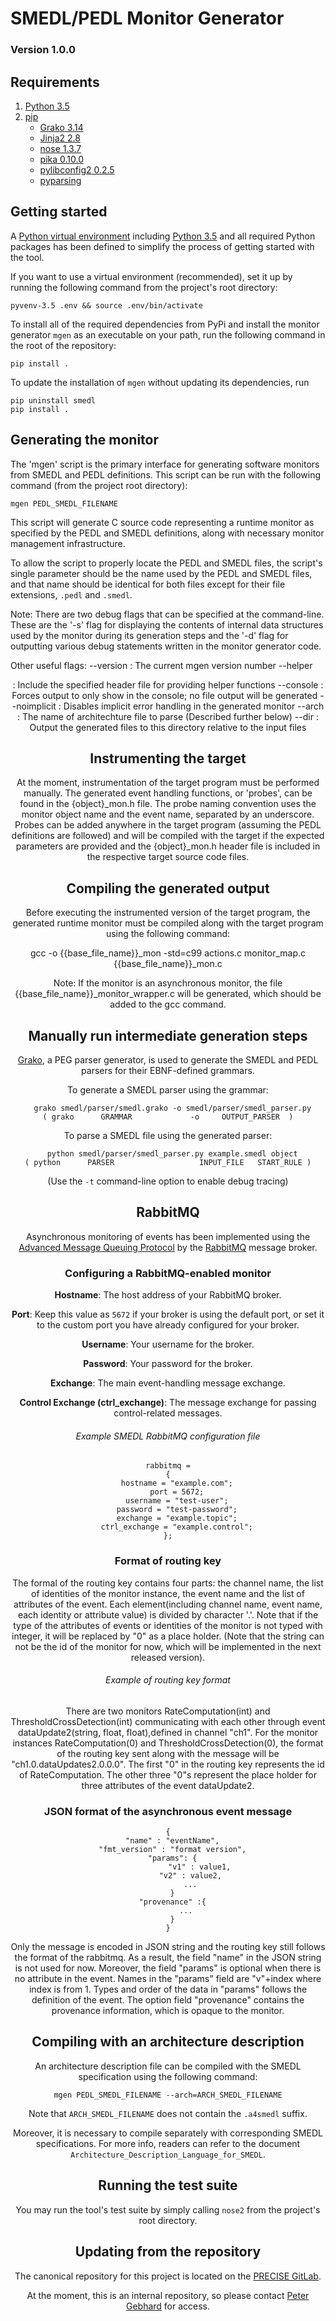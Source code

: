 # SMEDL/PEDL Monitor Generator
### Version 1.0.0

## Requirements
1. [Python 3.5](https://docs.python.org/3.5/index.html)
2. [pip](https://pip.pypa.io/en/stable/)
    - [Grako 3.14](https://pythonhosted.org/grako/)
    - [Jinja2 2.8](http://jinja.pocoo.org/)
    - [nose 1.3.7](https://nose.readthedocs.io/en/latest/)
    - [pika 0.10.0](https://pika.readthedocs.io/en/0.10.0/index.html)
    - [pylibconfig2 0.2.5](https://pypi.python.org/pypi/pylibconfig2/0.2.5)
    - [pyparsing](https://pypi.python.org/pypi/pyparsing/2.1.10)

## Getting started
A [Python virtual environment](https://docs.python.org/3/library/venv.html)
including [Python 3.5](https://docs.python.org/3.5/index.html) and all required Python
packages has been defined to simplify the process of getting started with the
tool.

If you want to use a virtual environment (recommended), set it up by running
the following command from the project's root directory:

    pyvenv-3.5 .env && source .env/bin/activate

To install all of the required dependencies from PyPi and install the monitor
generator `mgen` as an executable on your path, run the following command in
the root of the repository:

    pip install .

To update the installation of `mgen` without updating its dependencies, run

    pip uninstall smedl
    pip install .


## Generating the monitor
The 'mgen' script is the primary interface for generating software monitors
from SMEDL and PEDL definitions. This script can be run with the following
command (from the project root directory):

    mgen PEDL_SMEDL_FILENAME

This script will generate C source code representing a runtime monitor as
specified by the PEDL and SMEDL definitions, along with necessary monitor
management infrastructure.

To allow the script to properly locate the PEDL and SMEDL files, the script's
single parameter should be the name used by the PEDL and SMEDL files, and that
name should be identical for both files except for their file extensions,
`.pedl` and `.smedl`.

Note: There are two debug flags that can be specified at the command-line.
These are the '-s' flag for displaying the contents of internal data structures
used by the monitor during its generation steps and the '-d' flag for
outputting various debug statements written in the monitor generator code.

Other useful flags:
      --version : The current mgen version number
      --helper <HEADER FILE> : Include the specified header file for providing helper functions
      --console : Forces output to only show in the console; no file output will be generated
      --noimplicit : Disables implicit error handling in the generated monitor
      --arch <ARCH FILE> : The name of architechture file to parse (Described further below)
      --dir <DIRECTORY> : Output the generated files to this directory relative to the input files



## Instrumenting the target
At the moment, instrumentation of the target program must be performed
manually. The generated event handling functions, or 'probes', can be found in
the {object}\_mon.h file. The probe naming convention uses the monitor object
name and the event name, separated by an underscore. Probes can be added
anywhere in the target program (assuming the PEDL definitions are followed) and
will be compiled with the target if the expected parameters are provided and
the {object}\_mon.h header file is included in the respective target source
code files.


## Compiling the generated output
Before executing the instrumented version of the target program, the generated
runtime monitor must be compiled along with the target program using the
following command:

gcc -o {{base_file_name}}_mon -std=c99 actions.c monitor_map.c {{base_file_name}}_mon.c

Note: If the monitor is an asynchronous monitor, the file {{base_file_name}}_monitor_wrapper.c will be generated, which should be added to the gcc command.


## Manually run intermediate generation steps
[Grako](https://pythonhosted.org/grako/), a PEG parser generator, is used to
generate the SMEDL and PEDL parsers for their EBNF-defined grammars.

To generate a SMEDL parser using the grammar:

	  grako smedl/parser/smedl.grako -o smedl/parser/smedl_parser.py
	( grako      GRAMMAR             -o     OUTPUT_PARSER  )

To parse a SMEDL file using the generated parser:

      python smedl/parser/smedl_parser.py example.smedl object
    ( python      PARSER                   INPUT_FILE   START_RULE )

(Use the `-t` command-line option to enable debug tracing)


## RabbitMQ
Asynchronous monitoring of events has been implemented using the [Advanced Message Queuing Protocol](http://www.amqp.org/) by the [RabbitMQ](https://www.rabbitmq.com/) message broker.

### Configuring a RabbitMQ-enabled monitor
**Hostname**: The host address of your RabbitMQ broker.

**Port**: Keep this value as `5672` if your broker is using the default port, or set it to the custom port you have already configured for your broker.

**Username**: Your username for the broker.

**Password**: Your password for the broker.

**Exchange**: The main event-handling message exchange.

**Control Exchange (ctrl_exchange)**: The message exchange for passing control-related messages.

###### Example SMEDL RabbitMQ configuration file
	rabbitmq =
	{
		hostname = "example.com";
		port = 5672;
		username = "test-user";
		password = "test-password";
		exchange = "example.topic";
		ctrl_exchange = "example.control";
	};

### Format of routing key
The formal of the routing key contains four parts: the channel name, the list of identities of the monitor instance, the event name and the list of attributes of the event. Each element(including channel name, event name, each identity or attribute value) is divided by character '.'. Note that if the type of the attributes of events or identities of the monitor is not typed with integer, it will be replaced by "0" as a place holder. (Note that the string can not be the id of the monitor for now, which will be implemented in the next released version). 

###### Example of routing key format
There are two monitors RateComputation(int) and ThresholdCrossDetection(int) communicating with each other through event dataUpdate2(string, float, float),defined in channel "ch1". For the monitor instances RateComputation(0) and ThresholdCrossDetection(0), the format of the routing key sent along with the message will be "ch1.0.dataUpdates2.0.0.0". The first "0" in the routing key represents the id of RateComputation. The other three "0"s represent the place holder for three  attributes of the event dataUpdate2.  

### JSON format of the asynchronous event message
    {
      "name" : "eventName",
      "fmt_version" : "format version",
      "params": {
                  "v1" : value1,
              "v2" : value2,
              ...
      }
      "provenance" :{
            ...
      }
    }

Only the message is encoded in JSON string and the routing key still follows the format of the rabbitmq. As a result, the  field "name" in the JSON string is not used for now. Moreover, the field "params" is optional when there is no attribute in the event. Names in the "params" field are "v"+index where index is from 1. Types and order of the data in "params" follows the definition of the event. The option field "provenance" contains the provenance information, which is opaque to the monitor. 


## Compiling with an architecture description
An architecture description file can be compiled with the SMEDL specification
using the following command:

    mgen PEDL_SMEDL_FILENAME --arch=ARCH_SMEDL_FILENAME

Note that `ARCH_SMEDL_FILENAME` does not contain the `.a4smedl` suffix.

Moreover, it is necessary to compile separately with corresponding SMEDL
specifications. For more info, readers can refer to the document ``Architecture_Description_Language_for_SMEDL``.


## Running the test suite
You may run the tool's test suite by simply calling `nose2` from the
project's root directory.


## Updating from the repository
The canonical repository for this project is located on the
[PRECISE GitLab](https://gitlab.precise.seas.upenn.edu/pgebhard/smedl).

At the moment, this is an internal repository, so please contact
[Peter Gebhard](pgeb@seas.upenn.edu) for access.
